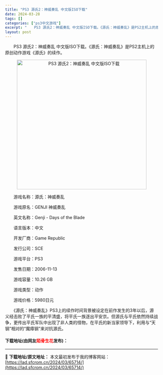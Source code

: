 ```yaml
---
title: "PS3 源氏2：神威奏乱 中文版ISO下载"
date: 2024-03-28
tags: []
categories: ["ps3中文游戏"]
excerpt: "　　PS3 源氏2：神威奏乱 中文版ISO下载。《源氏：神威奏乱》是PS2主机上的原创动作游戏《源氏》的续作。 　　游戏名称：源氏：神威奏乱 　　游戏原名：GENJI 神威奏乱 　　英文名称：Genji - Days of the Blade 　　语言版本：中文 　　开发厂商：Game Republ&hellip;"
layout: post
---
```


 <p>　　PS3 源氏2：神威奏乱 中文版ISO下载。《源氏：神威奏乱》是PS2主机上的原创动作游戏《源氏》的续作。</p> <p align="center"><img align="" border="0" src="https://lad.sfcrom.cn/wp-content/uploads/2024/03/20240328_66050ecdbd500.jpg" width="427" alt="PS3 源氏2：神威奏乱 中文版ISO下载" /></p> <p>　　游戏名称：源氏：神威奏乱</p> <p>　　游戏原名：GENJI 神威奏乱</p> <p>　　英文名称：Genji - Days of the Blade</p> <p>　　语言版本：中文</p> <p>　　开发厂商：Game Republic</p> <p>　　发行公司：SCE</p> <p>　　游戏平台：PS3</p> <p>　　发售日期：2006-11-13</p> <p>　　游戏容量：10.26 GB</p> <p>　　游戏类型：动作</p> <p>　　游戏价格：5980日元</p> <p>　　《源氏：神威奏乱》PS3上的续作时间背景被设定在前作发生的3年以后，源义经击败了平氏一族的平清盛，将平氏一族逐出平安京。但源氏与平氏依然持续战争，更传出平氏军队中出现了非人类的怪物，在平氏的新当家领导下，利用与&ldquo;天钢&rdquo;相对的&ldquo;魔瘴钢&rdquo;来对抗源氏。</p> <p><h4>下载地址(由网友<font color="red">陌骨生花</font>发布)：</h4></p> 

---
📖 **下载地址/原文地址：** 本文最初发布于我的博客网站：[https://lad.sfcrom.cn/2024/03/65714/](https://lad.sfcrom.cn/2024/03/65714/)
